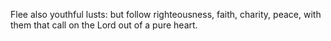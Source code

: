 Flee also youthful lusts: but follow righteousness, faith, charity, peace, with them that call on the Lord out of a pure heart.
